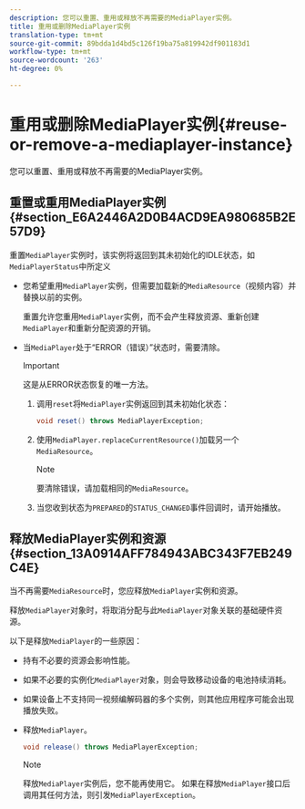 ```yaml
---
description: 您可以重置、重用或释放不再需要的MediaPlayer实例。
title: 重用或删除MediaPlayer实例
translation-type: tm+mt
source-git-commit: 89bdda1d4bd5c126f19ba75a819942df901183d1
workflow-type: tm+mt
source-wordcount: '263'
ht-degree: 0%

---
```



# 重用或删除MediaPlayer实例{#reuse-or-remove-a-mediaplayer-instance}

您可以重置、重用或释放不再需要的MediaPlayer实例。

## 重置或重用MediaPlayer实例{#section_E6A2446A2D0B4ACD9EA980685B2E57D9}

重置`MediaPlayer`实例时，该实例将返回到其未初始化的IDLE状态，如`MediaPlayerStatus`中所定义

* 您希望重用`MediaPlayer`实例，但需要加载新的`MediaResource`（视频内容）并替换以前的实例。

   重置允许您重用`MediaPlayer`实例，而不会产生释放资源、重新创建`MediaPlayer`和重新分配资源的开销。

* 当`MediaPlayer`处于“ERROR（错误）”状态时，需要清除。

   >[!IMPORTANT]
   >
   >这是从ERROR状态恢复的唯一方法。

   1. 调用`reset`将`MediaPlayer`实例返回到其未初始化状态：

      ```java
      void reset() throws MediaPlayerException; 
      ```

   1. 使用`MediaPlayer.replaceCurrentResource()`加载另一个`MediaResource`。

      >[!NOTE]
      >
      >要清除错误，请加载相同的`MediaResource`。

   1. 当您收到状态为`PREPARED`的`STATUS_CHANGED`事件回调时，请开始播放。

## 释放MediaPlayer实例和资源{#section_13A0914AFF784943ABC343F7EB249C4E}

当不再需要`MediaResource`时，您应释放`MediaPlayer`实例和资源。

释放`MediaPlayer`对象时，将取消分配与此`MediaPlayer`对象关联的基础硬件资源。

以下是释放`MediaPlayer`的一些原因：

* 持有不必要的资源会影响性能。
* 如果不必要的实例化`MediaPlayer`对象，则会导致移动设备的电池持续消耗。
* 如果设备上不支持同一视频编解码器的多个实例，则其他应用程序可能会出现播放失败。

* 释放`MediaPlayer`。

   ```java
   void release() throws MediaPlayerException;
   ```

   >[!NOTE]
   >
   >释放`MediaPlayer`实例后，您不能再使用它。 如果在释放`MediaPlayer`接口后调用其任何方法，则引发`MediaPlayerException`。